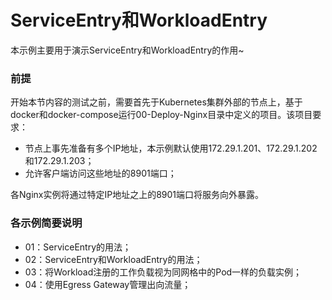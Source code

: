 # ServiceEntry和WorkloadEntry
本示例主要用于演示ServiceEntry和WorkloadEntry的作用~

### 前提
开始本节内容的测试之前，需要首先于Kubernetes集群外部的节点上，基于docker和docker-compose运行00-Deploy-Nginx目录中定义的项目。该项目要求：
- 节点上事先准备有多个IP地址，本示例默认使用172.29.1.201、172.29.1.202和172.29.1.203；
- 允许客户端访问这些地址的8901端口；

各Nginx实例将通过特定IP地址之上的8901端口将服务向外暴露。

### 各示例简要说明
- 01：ServiceEntry的用法； 
- 02：ServiceEntry和WorkloadEntry的用法；
- 03：将Workload注册的工作负载视为同网格中的Pod一样的负载实例；
- 04：使用Egress Gateway管理出向流量；

